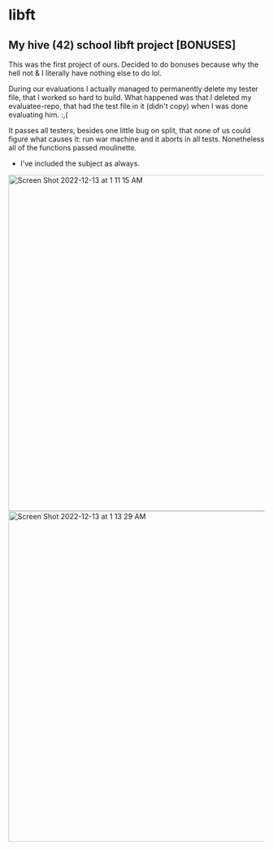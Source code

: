 # libft

## My hive (42) school libft project [BONUSES]

This was the first project of ours. Decided to do bonuses because why the hell not & I literally have nothing else to do lol.

During our evaluations I actually managed to permanently delete my tester file, that I worked so hard to build. What happened was that I deleted my evaluatee-repo,
that had the test file in it (didn't copy) when I was done evaluating him. :,(

It passes all testers, besides one little bug on split, that none of us could figure what causes it: run war machine and it aborts in all tests.
Nonetheless all of the functions passed moulinette.

- I've included the subject as always.

<img width="662" alt="Screen Shot 2022-12-13 at 1 11 15 AM" src="https://user-images.githubusercontent.com/97135325/207177824-be94358a-3468-42d7-8e3b-fabd0b6444d2.png">

<img width="651" alt="Screen Shot 2022-12-13 at 1 13 29 AM" src="https://user-images.githubusercontent.com/97135325/207178732-435d1312-aac6-4bb0-a8aa-d6dcf4891b5a.png">
